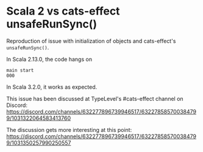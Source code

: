 # Scala 2 vs cats-effect unsafeRunSync()

Reproduction of issue with initialization of objects and cats-effect's
`unsafeRunSync()`.

In Scala 2.13.0, the code hangs on

```
main start
000
```

In Scala 3.2.0, it works as expected.

This issue has been discussed at TypeLevel's #cats-effect channel on Discord:
https://discord.com/channels/632277896739946517/632278585700384799/1031322064583413760

The discussion gets more interesting at this point:
https://discord.com/channels/632277896739946517/632278585700384799/1031350257990250557
